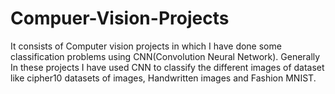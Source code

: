 # Compuer-Vision-Projects
It consists of Computer vision projects in which I have done some classification problems using CNN(Convolution Neural Network).
Generally In these projects I have used CNN to classify the different images of dataset like cipher10 datasets of images, Handwritten images and Fashion MNIST.
